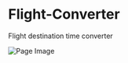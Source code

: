 # Flight-Converter
Flight destination time converter


![Page Image](https://i.imgur.com/3Sw2nog.png)